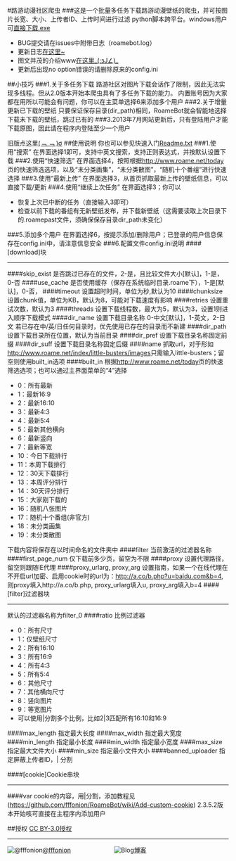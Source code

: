#路游动漫社区爬虫
###这是一个批量多任务下载路游动漫壁纸的爬虫，并可按图片长宽、大小、上传者ID、上传时间进行过滤
python脚本跨平台。windows用户可[直接下载.exe](https://github.com/fffonion/RoameBot/raw/master/RoameBot.exe)
 - BUG提交请在issues中附带日志（roamebot.log）
 - 更新日志[在这里~](https://github.com/fffonion/RoameBot/blob/master/History.md)
 - 图文并茂的介绍www[在这里_(:зJ∠)_ ](http://www.gn00.com/thread-220277-1-1.html)
 - 更新后出现no option错误的请删除原来的config.ini
 
##小技巧
###1.关于多任务下载
路游社区对图片下载会话作了限制，因此无法实现多线程。但从2.0版本开始本爬虫具有了多任务下载的能力。
内置账号因为大家都在用所以可能会有问题，你可以在主菜单选择6来添加多个用户
###2.关于增量更新已下载的壁纸
只要保证保存目录(dir_path)相同，RoameBot就会智能地选择下载未下载的壁纸，跳过已有的
###3.2013年7月网站更新后，只有登陆用户才能下载原图，因此请在程序内登陆至少一个用户


旧版点这里[(﹁ ﹁ )σ](https://github.com/fffonion/RoameBot/tree/1.6)
##使用说明
你也可以参见快速入门[Readme.txt](https://github.com/fffonion/RoameBot/blob/master/Readme.txt)
###1.使用“搜索”
在界面选择1即可，支持中英文搜索，支持正则表达式，并按默认设置下载
###2.使用“快速筛选”
在界面选择4，按照根据<http://www.roame.net/today>页的快速筛选选项，以及“未分类画集”，“未分类散图”，“随机十个番组”进行快速选择
###3.使用“最新上传”
在界面选择3，从首页抓取最新上传的壁纸信息，可以直接下载/更新
###4.使用“继续上次任务”
在界面选择3；你可以
 - 恢复上次已中断的任务（直接输入3即可）
 - 检查以前下载的番组有无新壁纸发布，并下载新壁纸（这需要读取上次目录下的.roamepast文件，须确保保存目录dir_path未变化）
 
###5.添加多个用户
在界面选择6，按提示添加/删除用户；已登录的用户信息保存在config.ini中，请注意信息安全
###6.配置文件config.ini说明
####[download]块
***
####skip_exist
是否跳过已存在的文件，2-是，且比较文件大小[默认]，1-是，0-否
####use_cache
是否使用缓存（保存在系统临时目录\.roame下），1-是[默认]，0-否，
####timeout
设置超时时间，单位为秒,默认为10
####chunksize
设置chunk值，单位为KB，默认为8，可能对下载速度有影响
####retries
设置重试次数，默认为3
####threads
设置下载线程数，最大为5，默认为3，设置1则进入顺序下载模式
####dir_name
设置下载目录名称 0-中文[默认]，1-英文，2-日文
若已存在中/英/日任何目录时，优先使用已存在的目录而不新建
####dir_path
设置下载目录所在位置，默认为当前目录
####dir_pref
设置下载目录名称固定前缀
####dir_suff
设置下载目录名称固定后缀
####name
抓取url，对于形如<http://www.roame.net/index/little-busters/images>只需输入little-busters；留空则使用built_in选项
####built_in
根据<http://www.roame.net/today>页的快速筛选选项；也可以通过主界面菜单的“4”选择
* 0：所有最新
* 1：最新16:9
* 2：最新16:10
* 3：最新4:3
* 4：最新5:4
* 5：最新其他横向
* 6：最新竖向
* 7：最新等宽
* 10：今日下载排行
* 11：本周下载排行
* 12：30天下载排行
* 13：本周评分排行
* 14：30天评分排行
* 15：大家刚下载的
* 16：随机八张图片
* 17：随机十个番组(非官方)
* 18：未分类画集
* 19：未分类散图

下载内容将保存在以时间命名的文件夹中
####filter
当前激活的过滤器名称
####first_page_num
仅下载前多少页，留空为不限
####proxy
设置代理路径，留空则跟随IE代理
####proxy_urlarg, proxy_arg
设置指南，如果一个在线代理在不开启url加密、启用cookie时的url为：http://a.co/b.php?u=baidu.com&b=4, 则proxy填入http://a.co/b.php, proxy_urlarg填入u, proxy_arg填入b=4
####[filter]过滤器块
***
默认的过滤器名称为filter_0
####ratio
比例过滤器

* 0：所有尺寸
* 1：仅壁纸尺寸
* 2：所有16:10
* 3：所有16:9
* 4：所有4:3
* 5：所有5:4
* 6：其他尺寸
* 7：其他横向尺寸
* 8：竖向图片
* 9：等宽图片
* 可以使用|分割多个比例，比如2|3匹配所有16:10和16:9

####max_length
指定最大长度
####max_width
指定最大宽度
####min_length
指定最小长度
####min_width
指定最小宽度
####max_size
指定最大文件大小
####min_size
指定最小文件大小
####banned_uploader
指定屏蔽上传者ID，| 分割

####[cookie]Cookie串块
***
####var
cookie的内容，用|分割，添加教程见(https://github.com/fffonion/RoameBot/wiki/Add-custom-cookie)
2.3.5.2版本开始咳可直接在主程序内添加用户

##授权
[CC BY-3.0授权](http://zh.wikipedia.org/wiki/Wikipedia:CC_BY-SA_3.0协议文本)
***
![@fffonion](http://img.t.sinajs.cn/t5/style/images/register/logo.png)[@fffonion](http://weibo.com/376463435)&nbsp;&nbsp;&nbsp;&nbsp;&nbsp;&nbsp;&nbsp;&nbsp;&nbsp;&nbsp;&nbsp;&nbsp;&nbsp;&nbsp;&nbsp;&nbsp;&nbsp;&nbsp;&nbsp;&nbsp;&nbsp;&nbsp;&nbsp;&nbsp;&nbsp;![Blog](http://zmingcx.com/wp-content/themes/HotNewspro/images/caticon/wordpress.gif)[博客](http://www.yooooo.us)
